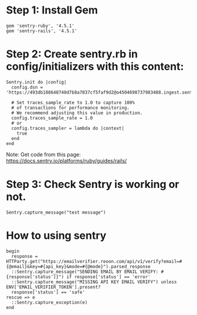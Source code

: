 # Step 1: Install Gem
```
gem 'sentry-ruby', '4.5.1'
gem 'sentry-rails', '4.5.1'
```


# Step 2: Create sentry.rb in config/initializers with this content:
```
Sentry.init do |config|
  config.dsn = 'https://493db188648740d7b8a7037cf5faf9d2@o4504698737983488.ingest.sentry.io/4504698738966528'

  # Set traces_sample_rate to 1.0 to capture 100%
  # of transactions for performance monitoring.
  # We recommend adjusting this value in production.
  config.traces_sample_rate = 1.0
  # or
  config.traces_sampler = lambda do |context|
    true
  end
end
```

Note: Get code from this page: https://docs.sentry.io/platforms/ruby/guides/rails/

# Step 3: Check Sentry is working or not.
```
Sentry.capture_message("test message")
```


# How to using sentry
```
begin
  response = HTTParty.get("https://emailverifier.reoon.com/api/v1/verify?email=#{@email}&key=#{api_key}&mode=#{@mode}").parsed_response
  ::Sentry.capture_message("SENDING EMAIL BY EMAIL VERIFY: #{response['status']}") if response['status'] == 'error'
  ::Sentry.capture_message("MISSING API KEY EMAIL VERIFY") unless ENV['EMAIL_VERIFIER_TOKEN'].present?
  response['status'] == 'safe'
rescue => e
  ::Sentry.capture_exception(e)
end
```